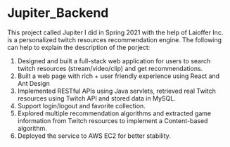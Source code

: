 # Jupiter_Backend
This project called Jupiter I did in Spring 2021 with the help of Laioffer Inc. is a personalized twitch resources recommendation engine. 
The following can help to explain the description of the porject:
1. Designed and built a full-stack web application for users to search twitch resources (stream/video/clip) and get recommendations. 
2. Built a web page with rich + user friendly experience using React and Ant Design
3. Implemented RESTful APIs using Java servlets, retrieved real Twitch resources using Twitch API and stored data in MySQL.
4. Support login/logout and favorite collection.
5. Explored multiple recommendation algorithms and extracted game information from Twitch resources to implement a Content-based algorithm.
6. Deployed the service to AWS EC2 for better stability.
